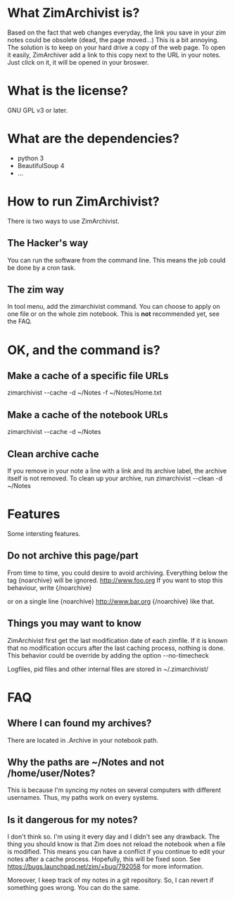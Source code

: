 # What ZimArchivist is?

Based on the fact that web changes everyday, the link you save in your zim notes could be obsolete (dead, the page moved...)
This is a bit annoying. The solution is to keep on your hard drive a copy of the web page.
To open it easily, ZimArchiver add a link to this copy next to the URL in your notes.
Just click on it, it will be opened in your broswer.

# What is the license?
GNU GPL v3 or later.

# What are the dependencies?
- python 3
- BeautifulSoup 4
- ...

# How to run ZimArchivist?
There is two ways to use ZimArchivist.

## The Hacker's way
You can run the software from the command line. This means the job could be done by a cron task.


## The zim way
In tool menu, add the zimarchivist command. 
You can choose to apply on one file or on the whole zim notebook.
This is **not** recommended yet, see the FAQ.

# OK, and the command is?

## Make a cache of a specific file URLs 
zimarchivist --cache -d ~/Notes -f ~/Notes/Home.txt

## Make a cache of the notebook URLs
zimarchivist --cache -d ~/Notes 


## Clean archive cache
If you remove in your note a line with a link and its archive label, the archive itself is not removed.
To clean up your archive, run
zimarchivist --clean -d ~/Notes 


# Features 
Some intersting features.

## Do not archive this page/part 
From time to time, you could desire to avoid archiving.
Everything below the tag
{noarchive}
will be ignored.
http://www.foo.org
If you want to stop this behaviour, write
{/noarchive}

or on a single line {noarchive} http://www.bar.org {/noarchive} like that.

## Things you may want to know 

ZimArchivist first get the last modification date of each zimfile.
If it is known that no modification occurs after the last caching process, nothing is done.
This behavior could be override by adding the option --no-timecheck

Logfiles, pid files and other internal files are stored in ~/.zimarchivist/

# FAQ

## Where I can found my archives? 
There are located in .Archive in your notebook path.

## Why the paths are ~/Notes and not /home/user/Notes?
This is because I'm syncing my notes on several computers with different usernames.
Thus, my paths work on every systems.

## Is it dangerous for my notes? 
I don't think so. I'm using it every day and I didn't see any drawback.
The thing you should know is that Zim does not reload the notebook when a file is modified.
This means you can have a conflict if you continue to edit your notes after a cache process.
Hopefully, this will be fixed soon. See https://bugs.launchpad.net/zim/+bug/792058 for more information.


Moreover, I keep track of my notes in a git repository. So, I can revert if something goes wrong.
You can do the same.
